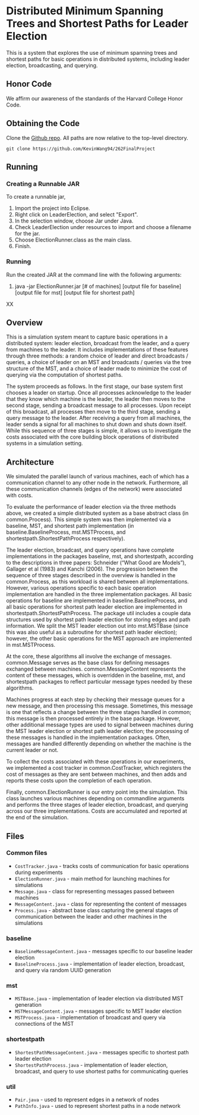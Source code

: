 # Distributed Minimum Spanning Trees and Shortest Paths for Leader Election

This is a system that explores the use of minimum spanning trees and shortest
paths for basic operations in distributed systems, including leader election,
broadcasting, and querying.

## Honor Code
We affirm our awareness of the standards of the Harvard College Honor Code.

## Obtaining the Code

Clone the [Github repo](https://github.com/KevinWang94/262FinalProject).
All paths are now relative to the top-level directory.
``` 
git clone https://github.com/KevinWang94/262FinalProject
```


## Running

### Creating a Runnable JAR

To create a runnable jar, 
1. Import the project into Eclipse.
2. Right click on LeaderElection, and select "Export".
3. In the selection window, choose Jar under Java.
4. Check LeaderElection under resources to import and choose a filename
   for the jar.
5. Choose ElectionRunner.class as the main class.
6. Finish.

### Running

Run the created JAR at the command line with the following arguments:

1. java -jar ElectionRunner.jar [# of machines] [output file for baseline] 
   [output file for mst] [output file for shortest path]


XX 
## Overview

This is a simulation system meant to capture basic operations in a distributed
system: leader election, broadcast from the leader, and a query from machines
to the leader. It includes implementations of these features through three methods:
a random choice of leader and direct broadcasts / queries, a choice of leader on
an MST and broadcasts / queries via the tree structure of the MST, and a choice
of leader made to minimize the cost of querying via the computation of shortest paths.

The system proceeds as follows. In the first stage, our base system first
chooses a leader on startup. Once all processes acknowledge to the leader that
they know which machine is the leader, the leader then moves to the second
stage, sending a broadcast message to all processes. Upon receipt of this
broadcast, all processes then move to the third stage, sending a query message 
to the leader. After receiving a query from all machines, the leader sends a 
signal for all machines to shut down and shuts down itself. While this sequence 
of three stages is simple, it allows us to investigate the costs associated with 
the core building block operations of distributed systems in a simulation setting.

## Architecture

We simulated the parallel launch of various machines, each of which has a communication 
channel to any other node in the network. Furthermore, all these communication channels 
(edges of the network) were associated with costs. 

To evaluate the performance of leader election via the three methods above, we created a 
simple distributed system as a base abstract class (in common.Process). This simple 
system was then implemented via a baseline, MST, and shortest path implementation 
(in baseline.BaselineProcess, mst.MSTProcess, and shortestpath.ShortestPathProcess 
respectively). 

The leader election, broadcast, and query operations have complete implementations 
in the packages baseline, mst, and shortestpath, according to the descriptions in 
three papers: Schneider (“What Good are Models”), Gallager et al (1983) and Kanchi (2006).
The progression between the sequence of three stages described in the overview is 
handled in the common.Process, as this workload is shared between all implementations.
However, various operations specific to each basic operation implementation are 
handled in the three implementation packages. All basic operations for baseline 
are implemented in baseline.BaselineProcess, and all basic operations for shortest 
path leader election are implemented in shortestpath.ShortestPathProcess. 
The package util includes a couple data structures used by shortest path leader 
election for storing edges and path information. We split the MST leader election 
out into mst.MSTBase (since this was also useful as a subroutine for shortest path
leader election); however, the other basic operations for the MST approach are 
implemented in mst.MSTProcess.

At the core, these algorithms all involve the exchange of messages. common.Message 
serves as the base class for defining messages exchanged between machines. 
common.MessageContent represents the content of these messages, which is overridden 
in the baseline, mst, and shortestpath packages to reflect particular message 
types needed by these algorithms. 

Machines progress at each step by checking their message queues for a new message, 
and then processing this message. Sometimes, this message is one that reflects a 
change between the three stages handled in common; this message is then processed 
entirely in the base package. However, other additional message types are used to 
signal between machines during the MST leader election or shortest path leader 
election; the processing of these messages is handled in the implementation 
packages. Often, messages are handled differently depending on whether the machine 
is the current leader or not.

To collect the costs associated with these operations in our experiments, we 
implemented a cost tracker in common.CostTracker, which registers the cost of 
messages as they are sent between machines, and then adds and reports these costs 
upon the completion of each operation. 

Finally, common.ElectionRunner is our entry point into the simulation. This class 
launches various machines depending on commandline arguments and performs the three
stages of leader election, broadcast, and querying across our three implementations.
Costs are accumulated and reported at the end of the simulation.

## Files

### Common files
* `CostTracker.java` - tracks costs of communication for basic operations during 
experiments
* `ElectionRunner.java` - main method for launching machines for simulations
* `Message.java` - class for representing messages passed between machines
* `MessageContent.java` - class for representing the content of messages
* `Process.java` - abstract base class capturing the general stages of communication 
between the leader and other machines in the simulations

### baseline
* `BaselineMessageContent.java` - messages specific to our baseline leader election 
* `BaselineProcess.java` - implementation of leader election, broadcast, and query 
via random UUID generation

### mst
* `MSTBase.java` - implementation of leader election via distributed MST generation
* `MSTMessageContent.java` - messages specific to MST leader election
* `MSTProcess.java` - implementation of broadcast and query via connections of the MST

### shortestpath
* `ShortestPathMessageContent.java` - messages specific to shortest path leader election
* `ShortestPathProcess.java` - implementation of leader election, broadcast, and query 
to use shortest paths for communicating queries

### util
* `Pair.java` - used to represent edges in a network of nodes
* `PathInfo.java` - used to represent shortest paths in a node network
